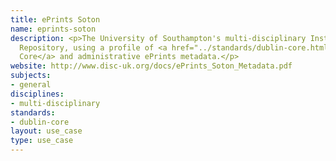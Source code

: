 ```yaml
---
title: ePrints Soton
name: eprints-soton
description: <p>The University of Southampton's multi-disciplinary Institutional Research
  Repository, using a profile of <a href="../standards/dublin-core.html">Dublin
  Core</a> and administrative ePrints metadata.</p>
website: http://www.disc-uk.org/docs/ePrints_Soton_Metadata.pdf
subjects:
- general
disciplines:
- multi-disciplinary
standards:
- dublin-core
layout: use_case
type: use_case
---
```


